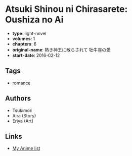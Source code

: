# Atsuki Shinou ni Chirasarete: Oushiza no Ai

-   **type**: light-novel
-   **volumes**: 1
-   **chapters**: 8
-   **original-name**: 熱き神王に散らされて 牡牛座の愛
-   **start-date**: 2016-02-12

## Tags

-   romance

## Authors

-   Tsukimori
-   Aira (Story)
-   Eriya (Art)

## Links

-   [My Anime list](https://myanimelist.net/manga/96648/Atsuki_Shinou_ni_Chirasarete__Oushiza_no_Ai)
